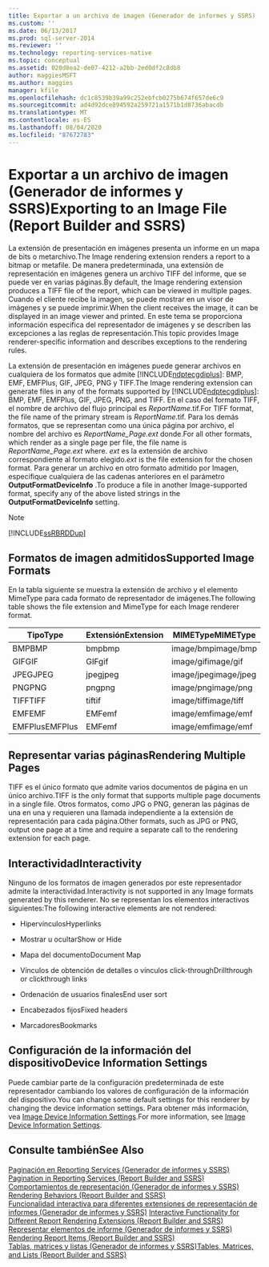```yaml
---
title: Exportar a un archivo de imagen (Generador de informes y SSRS) | Microsoft Docs
ms.custom: ''
ms.date: 06/13/2017
ms.prod: sql-server-2014
ms.reviewer: ''
ms.technology: reporting-services-native
ms.topic: conceptual
ms.assetid: 020d8ea2-de07-4212-a2bb-2ed0df2c8db8
author: maggiesMSFT
ms.author: maggies
manager: kfile
ms.openlocfilehash: dc1c8539b39a99c252ebfcb0275b674f657de6c9
ms.sourcegitcommit: ad4d92dce894592a259721a1571b1d8736abacdb
ms.translationtype: MT
ms.contentlocale: es-ES
ms.lasthandoff: 08/04/2020
ms.locfileid: "87672783"
---
```

# <a name="exporting-to-an-image-file-report-builder-and-ssrs"></a><span data-ttu-id="fe972-102">Exportar a un archivo de imagen (Generador de informes y SSRS)</span><span class="sxs-lookup"><span data-stu-id="fe972-102">Exporting to an Image File (Report Builder and SSRS)</span></span>
  <span data-ttu-id="fe972-103">La extensión de presentación en imágenes presenta un informe en un mapa de bits o metarchivo.</span><span class="sxs-lookup"><span data-stu-id="fe972-103">The Image rendering extension renders a report to a bitmap or metafile.</span></span> <span data-ttu-id="fe972-104">De manera predeterminada, una extensión de representación en imágenes genera un archivo TIFF del informe, que se puede ver en varias páginas.</span><span class="sxs-lookup"><span data-stu-id="fe972-104">By default, the Image rendering extension produces a TIFF file of the report, which can be viewed in multiple pages.</span></span> <span data-ttu-id="fe972-105">Cuando el cliente recibe la imagen, se puede mostrar en un visor de imágenes y se puede imprimir.</span><span class="sxs-lookup"><span data-stu-id="fe972-105">When the client receives the image, it can be displayed in an image viewer and printed.</span></span> <span data-ttu-id="fe972-106">En este tema se proporciona información específica del representador de imágenes y se describen las excepciones a las reglas de representación.</span><span class="sxs-lookup"><span data-stu-id="fe972-106">This topic provides Image renderer-specific information and describes exceptions to the rendering rules.</span></span>  
  
 <span data-ttu-id="fe972-107">La extensión de presentación en imágenes puede generar archivos en cualquiera de los formatos que admite [!INCLUDE[ndptecgdiplus](../../includes/ndptecgdiplus-md.md)]: BMP, EMF, EMFPlus, GIF, JPEG, PNG y TIFF.</span><span class="sxs-lookup"><span data-stu-id="fe972-107">The Image rendering extension can generate files in any of the formats supported by [!INCLUDE[ndptecgdiplus](../../includes/ndptecgdiplus-md.md)]: BMP, EMF, EMFPlus, GIF, JPEG, PNG, and TIFF.</span></span> <span data-ttu-id="fe972-108">En el caso del formato TIFF, el nombre de archivo del flujo principal es *ReportName*.tif.</span><span class="sxs-lookup"><span data-stu-id="fe972-108">For TIFF format, the file name of the primary stream is *ReportName*.tif.</span></span> <span data-ttu-id="fe972-109">Para los demás formatos, que se representan como una única página por archivo, el nombre del archivo es *ReportName_Page.ext* donde.</span><span class="sxs-lookup"><span data-stu-id="fe972-109">For all other formats, which render as a single page per file, the file name is *ReportName_Page.ext* where.</span></span> <span data-ttu-id="fe972-110">*ext* es la extensión de archivo correspondiente al formato elegido.</span><span class="sxs-lookup"><span data-stu-id="fe972-110">*ext* is the file extension for the chosen format.</span></span> <span data-ttu-id="fe972-111">Para generar un archivo en otro formato admitido por Imagen, especifique cualquiera de las cadenas anteriores en el parámetro **OutputFormatDeviceInfo** .</span><span class="sxs-lookup"><span data-stu-id="fe972-111">To produce a file in another Image-supported format, specify any of the above listed strings in the **OutputFormatDeviceInfo** setting.</span></span>  
  
> [!NOTE]  
>  [!INCLUDE[ssRBRDDup](../../includes/ssrbrddup-md.md)]  
  
##  <a name="supported-image-formats"></a><a name="SupportedImageFormats"></a> <span data-ttu-id="fe972-112">Formatos de imagen admitidos</span><span class="sxs-lookup"><span data-stu-id="fe972-112">Supported Image Formats</span></span>  
 <span data-ttu-id="fe972-113">En la tabla siguiente se muestra la extensión de archivo y el elemento MimeType para cada formato de representador de imágenes.</span><span class="sxs-lookup"><span data-stu-id="fe972-113">The following table shows the file extension and MimeType for each Image renderer format.</span></span>  
  
|<span data-ttu-id="fe972-114">**Tipo**</span><span class="sxs-lookup"><span data-stu-id="fe972-114">**Type**</span></span>|<span data-ttu-id="fe972-115">**Extensión**</span><span class="sxs-lookup"><span data-stu-id="fe972-115">**Extension**</span></span>|<span data-ttu-id="fe972-116">**MIMEType**</span><span class="sxs-lookup"><span data-stu-id="fe972-116">**MIMEType**</span></span>|  
|--------------|-------------------|------------------|  
|<span data-ttu-id="fe972-117">BMP</span><span class="sxs-lookup"><span data-stu-id="fe972-117">BMP</span></span>|<span data-ttu-id="fe972-118">bmp</span><span class="sxs-lookup"><span data-stu-id="fe972-118">bmp</span></span>|<span data-ttu-id="fe972-119">image/bmp</span><span class="sxs-lookup"><span data-stu-id="fe972-119">image/bmp</span></span>|  
|<span data-ttu-id="fe972-120">GIF</span><span class="sxs-lookup"><span data-stu-id="fe972-120">GIF</span></span>|<span data-ttu-id="fe972-121">GIF</span><span class="sxs-lookup"><span data-stu-id="fe972-121">gif</span></span>|<span data-ttu-id="fe972-122">image/gif</span><span class="sxs-lookup"><span data-stu-id="fe972-122">image/gif</span></span>|  
|<span data-ttu-id="fe972-123">JPEG</span><span class="sxs-lookup"><span data-stu-id="fe972-123">JPEG</span></span>|<span data-ttu-id="fe972-124">jpeg</span><span class="sxs-lookup"><span data-stu-id="fe972-124">jpeg</span></span>|<span data-ttu-id="fe972-125">image/jpeg</span><span class="sxs-lookup"><span data-stu-id="fe972-125">image/jpeg</span></span>|  
|<span data-ttu-id="fe972-126">PNG</span><span class="sxs-lookup"><span data-stu-id="fe972-126">PNG</span></span>|<span data-ttu-id="fe972-127">png</span><span class="sxs-lookup"><span data-stu-id="fe972-127">png</span></span>|<span data-ttu-id="fe972-128">image/png</span><span class="sxs-lookup"><span data-stu-id="fe972-128">image/png</span></span>|  
|<span data-ttu-id="fe972-129">TIFF</span><span class="sxs-lookup"><span data-stu-id="fe972-129">TIFF</span></span>|<span data-ttu-id="fe972-130">tif</span><span class="sxs-lookup"><span data-stu-id="fe972-130">tif</span></span>|<span data-ttu-id="fe972-131">image/tiff</span><span class="sxs-lookup"><span data-stu-id="fe972-131">image/tiff</span></span>|  
|<span data-ttu-id="fe972-132">EMF</span><span class="sxs-lookup"><span data-stu-id="fe972-132">EMF</span></span>|<span data-ttu-id="fe972-133">EMF</span><span class="sxs-lookup"><span data-stu-id="fe972-133">emf</span></span>|<span data-ttu-id="fe972-134">image/emf</span><span class="sxs-lookup"><span data-stu-id="fe972-134">image/emf</span></span>|  
|<span data-ttu-id="fe972-135">EMFPlus</span><span class="sxs-lookup"><span data-stu-id="fe972-135">EMFPlus</span></span>|<span data-ttu-id="fe972-136">EMF</span><span class="sxs-lookup"><span data-stu-id="fe972-136">emf</span></span>|<span data-ttu-id="fe972-137">image/emf</span><span class="sxs-lookup"><span data-stu-id="fe972-137">image/emf</span></span>|  
  
  
##  <a name="rendering-multiple-pages"></a><a name="RenderingMultiplePages"></a> <span data-ttu-id="fe972-138">Representar varias páginas</span><span class="sxs-lookup"><span data-stu-id="fe972-138">Rendering Multiple Pages</span></span>  
 <span data-ttu-id="fe972-139">TIFF es el único formato que admite varios documentos de página en un único archivo.</span><span class="sxs-lookup"><span data-stu-id="fe972-139">TIFF is the only format that supports multiple page documents in a single file.</span></span> <span data-ttu-id="fe972-140">Otros formatos, como JPG o PNG, generan las páginas de una en una y requieren una llamada independiente a la extensión de representación para cada página.</span><span class="sxs-lookup"><span data-stu-id="fe972-140">Other formats, such as JPG or PNG, output one page at a time and require a separate call to the rendering extension for each page.</span></span>  
  
  
##  <a name="interactivity"></a><a name="Interactivity"></a><span data-ttu-id="fe972-141">Interactividad</span><span class="sxs-lookup"><span data-stu-id="fe972-141">Interactivity</span></span>  
 <span data-ttu-id="fe972-142">Ninguno de los formatos de imagen generados por este representador admite la interactividad.</span><span class="sxs-lookup"><span data-stu-id="fe972-142">Interactivity is not supported in any Image formats generated by this renderer.</span></span> <span data-ttu-id="fe972-143">No se representan los elementos interactivos siguientes:</span><span class="sxs-lookup"><span data-stu-id="fe972-143">The following interactive elements are not rendered:</span></span>  
  
-   <span data-ttu-id="fe972-144">Hipervínculos</span><span class="sxs-lookup"><span data-stu-id="fe972-144">Hyperlinks</span></span>  
  
-   <span data-ttu-id="fe972-145">Mostrar u ocultar</span><span class="sxs-lookup"><span data-stu-id="fe972-145">Show or Hide</span></span>  
  
-   <span data-ttu-id="fe972-146">Mapa del documento</span><span class="sxs-lookup"><span data-stu-id="fe972-146">Document Map</span></span>  
  
-   <span data-ttu-id="fe972-147">Vínculos de obtención de detalles o vínculos click-through</span><span class="sxs-lookup"><span data-stu-id="fe972-147">Drillthrough or clickthrough links</span></span>  
  
-   <span data-ttu-id="fe972-148">Ordenación de usuarios finales</span><span class="sxs-lookup"><span data-stu-id="fe972-148">End user sort</span></span>  
  
-   <span data-ttu-id="fe972-149">Encabezados fijos</span><span class="sxs-lookup"><span data-stu-id="fe972-149">Fixed headers</span></span>  
  
-   <span data-ttu-id="fe972-150">Marcadores</span><span class="sxs-lookup"><span data-stu-id="fe972-150">Bookmarks</span></span>  
  
  
##  <a name="device-information-settings"></a><a name="DeviceInfo"></a><span data-ttu-id="fe972-151">Configuración de la información del dispositivo</span><span class="sxs-lookup"><span data-stu-id="fe972-151">Device Information Settings</span></span>  
 <span data-ttu-id="fe972-152">Puede cambiar parte de la configuración predeterminada de este representador cambiando los valores de configuración de la información del dispositivo.</span><span class="sxs-lookup"><span data-stu-id="fe972-152">You can change some default settings for this renderer by changing the device information settings.</span></span> <span data-ttu-id="fe972-153">Para obtener más información, vea [Image Device Information Settings](../image-device-information-settings.md).</span><span class="sxs-lookup"><span data-stu-id="fe972-153">For more information, see [Image Device Information Settings](../image-device-information-settings.md).</span></span>  
  
  
## <a name="see-also"></a><span data-ttu-id="fe972-154">Consulte también</span><span class="sxs-lookup"><span data-stu-id="fe972-154">See Also</span></span>  
 <span data-ttu-id="fe972-155">[Paginación en Reporting Services &#40;Generador de informes y SSRS&#41;](../report-design/pagination-in-reporting-services-report-builder-and-ssrs.md) </span><span class="sxs-lookup"><span data-stu-id="fe972-155">[Pagination in Reporting Services &#40;Report Builder  and SSRS&#41;](../report-design/pagination-in-reporting-services-report-builder-and-ssrs.md) </span></span>  
 <span data-ttu-id="fe972-156">[Comportamientos de representación &#40;Generador de informes y SSRS&#41;](../report-design/rendering-behaviors-report-builder-and-ssrs.md) </span><span class="sxs-lookup"><span data-stu-id="fe972-156">[Rendering Behaviors &#40;Report Builder  and SSRS&#41;](../report-design/rendering-behaviors-report-builder-and-ssrs.md) </span></span>  
 <span data-ttu-id="fe972-157">[Funcionalidad interactiva para diferentes extensiones de representación de informes &#40;Generador de informes y SSRS&#41;](interactive-functionality-different-report-rendering-extensions.md) </span><span class="sxs-lookup"><span data-stu-id="fe972-157">[Interactive Functionality for Different Report Rendering Extensions &#40;Report Builder and SSRS&#41;](interactive-functionality-different-report-rendering-extensions.md) </span></span>  
 <span data-ttu-id="fe972-158">[Representar elementos de informe &#40;Generador de informes y SSRS&#41;](../report-design/rendering-report-items-report-builder-and-ssrs.md) </span><span class="sxs-lookup"><span data-stu-id="fe972-158">[Rendering Report Items &#40;Report Builder and SSRS&#41;](../report-design/rendering-report-items-report-builder-and-ssrs.md) </span></span>  
 [<span data-ttu-id="fe972-159">Tablas, matrices y listas &#40;Generador de informes y SSRS&#41;</span><span class="sxs-lookup"><span data-stu-id="fe972-159">Tables, Matrices, and Lists &#40;Report Builder and SSRS&#41;</span></span>](../report-design/create-invoices-and-forms-with-lists-report-builder-and-ssrs.md)  
  
  
